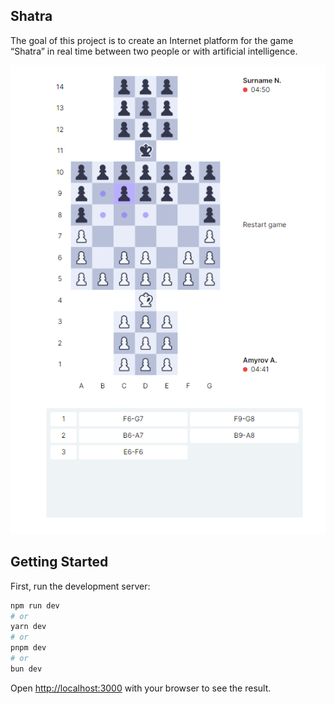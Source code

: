 ## Shatra

The goal of this project is to create an Internet platform for the game “Shatra” in real time between two people or with artificial intelligence.

 <img width="900px" src="./public/images/interface.png" alt="app interface"/>

## Getting Started

First, run the development server:

```bash
npm run dev
# or
yarn dev
# or
pnpm dev
# or
bun dev
```

Open [http://localhost:3000](http://localhost:3000) with your browser to see the result.
